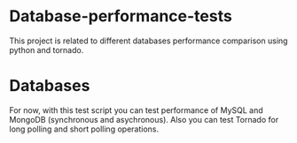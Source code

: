 Database-performance-tests
==========================

This project is related to different databases performance comparison using python and tornado.

Databases
=========
For now, with this test script you can test performance of MySQL and MongoDB (synchronous and asychronous).
Also you can test Tornado for long polling and short polling operations.
